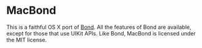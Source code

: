# MacBond

This is a faithful OS X port of [Bond](https://github.com/SwiftBond/Bond).
All the features of Bond are available, except for those that use UIKit APIs.
Like Bond, MacBond is licensed under the MIT license.
